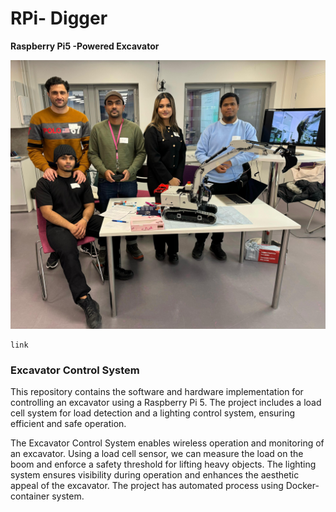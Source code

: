 # RPi- Digger
**Raspberry Pi5 -Powered Excavator**

![image](/attachment/image.jpeg)

```
link
```

### Excavator Control System

This repository contains the software and hardware implementation for controlling an excavator using a Raspberry Pi 5. The project includes a load cell system for load detection and a lighting control system, ensuring efficient and safe operation.



The Excavator Control System enables wireless operation and monitoring of an excavator. Using a load cell sensor, we can measure the load on the boom and enforce a safety threshold for lifting heavy objects. The lighting system ensures visibility during operation and enhances the aesthetic appeal of the excavator. The project has automated process using Docker-container system.
